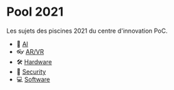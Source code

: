 # Pool 2021

Les sujets des piscines 2021 du centre d'innovation PoC.

- 🧠 [AI](./AI/)
- 👓 [AR/VR](./ARVR/)
- 🛠️ [Hardware](./Hardware)
- 🔑 [Security](./Security)
- 💻 [Software](./Software)
